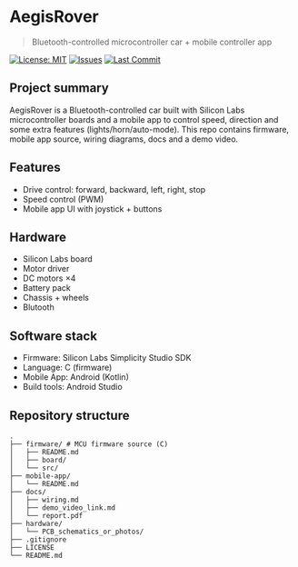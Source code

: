 # AegisRover
> Bluetooth-controlled microcontroller car + mobile controller app  

[![License: MIT](https://img.shields.io/badge/license-MIT-blue.svg)]()
[![Issues](https://img.shields.io/github/issues/USERNAME/REPO_NAME)]()
[![Last Commit](https://img.shields.io/github/last-commit/USERNAME/REPO_NAME)]()

## Project summary
AegisRover is a Bluetooth-controlled car built with Silicon Labs microcontroller boards and a mobile app to control speed, direction and some extra features (lights/horn/auto-mode). This repo contains firmware, mobile app source, wiring diagrams, docs and a demo video.

## Features
- Drive control: forward, backward, left, right, stop  
- Speed control (PWM)  
- Mobile app UI with joystick + buttons  

## Hardware
- Silicon Labs board 
- Motor driver
- DC motors ×4 
- Battery pack   
- Chassis + wheels  
- Blutooth

## Software stack
- Firmware: Silicon Labs Simplicity Studio SDK  
- Language: C (firmware)  
- Mobile App: Android (Kotlin)  
- Build tools: Android Studio 

## Repository structure
```
.
├── firmware/ # MCU firmware source (C)
│   ├── README.md
│   ├── board/
│   └── src/
├── mobile-app/
│   └── README.md
├── docs/
│   ├── wiring.md
│   ├── demo_video_link.md
│   └── report.pdf
├── hardware/
│   └── PCB_schematics_or_photos/
├── .gitignore
├── LICENSE
└── README.md
```

